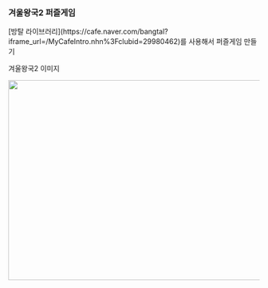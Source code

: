 
### 겨울왕국2 퍼즐게임

<p>
[방탈 라이브러리](https://cafe.naver.com/bangtal?iframe_url=/MyCafeIntro.nhn%3Fclubid=29980462)를 사용해서 퍼즐게임 만들기


겨울왕국2 이미지
<div>
<img width="650" height="400" src="https://ifh.cc/g/hXccfX.jpg"></div>


